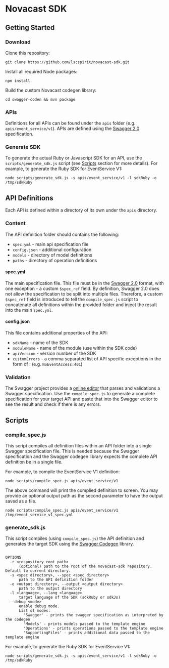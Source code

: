 # Novacast SDK

## Getting Started
### Download

Clone this repository:

    git clone https://github.com/lscspirit/novacast-sdk.git

Install all required Node packages:

    npm install

Build the custom Novacast codegen library:

    cd swagger-coden && mvn package

### APIs

Definitions for all APIs can be found under the ``apis`` folder (e.g. ``apis/event_service/v1``). APIs are defined using the [Swagger 2.0](http://swagger.io/specification/) specification.

### Generate SDK

To generate the actual Ruby or Javascript SDK for an API, use the ``scripts/generate_sdk.js`` script (see [Scripts](#scripts) section for more details). For example, to generate the Ruby SDK for EventService V1:

    node scripts/generate_sdk.js -s apis/event_service/v1 -l sdkRuby -o /tmp/sdkRuby

## API Definitions
Each API is defined within a directory of its own under the ``apis`` directory.

### Content
The API definition folder should contains the following:
- ``spec.yml`` - main api specification file
- ``config.json`` - additional configuration
- ``models`` - directory of model definitions
- ``paths`` - directory of operation definitions

#### spec.yml
The main specification file. This file must be in the [Swagger 2.0](http://swagger.io/specification/) format, with one exception - a custom ``$spec_ref`` field. By definition, Swagger 2.0 does not allow the specification to be split into multiple files. Therefore, a custom ``$spec_ref`` field is introduced to tell the ``compile_spec.js`` script to concatenate all definitions within the provided folder and inject the result into the main ``spec.yml``.

#### config.json
This file contains additional properties of the API:

- ``sdkName`` - name of the SDK
- ``moduleName`` - name of the module (use within the SDK code)
- ``apiVersion`` - version number of the SDK
- ``customErrors`` - a comma separated list of API specific exceptions in the form of <error name>:<status code> (e.g. ``NoEventAccess:401``)

### Validation

The Swagger project provides a [online editor](http://editor.swagger.io/) that parses and validations a Swagger specification. Use the ``compile_spec.js`` to generate a complete specification for your target API and paste that into the Swagger editor to see the result and check if there is any errors. 

## Scripts

### compile_spec.js
This script compiles all definition files within an API folder into a single Swagger specification file. This is needed because the Swagger specification and the Swagger codegen library expects the complete API definition be in a single file.

For example, to compile the EventService V1 definition:

    node scripts/compile_spec.js apis/event_service/v1

The above command will print the complied definition to screen. You may provide an optional output path as the second parameter to have the output saved as a file.

    node scripts/compile_spec.js apis/event_service/v1 /tmp/event_service_v1_spec.yml

### generate_sdk.js
This script compiles (using ``compile_spec.js``) the API definition and generates the target SDK using the [Swagger Codegen](https://github.com/swagger-api/swagger-codegen) library.

```

OPTIONS
  -r <respository root path>
      (optional) path to the root of the novacast-sdk repository. Default to current directory.
  -s <spec directory>, --spec <spec directory>
      path to the API definition folder
  -o <output directory>, --output <output directory>
      path to the output directory
  -l <language>, --lang <language>
      target language of the SDK (sdkRuby or sdkJs)
  --debug <mode>
      enable debug mode.
      List of modes:
        'Swagger' - prints the swagger specification as interpreted by the codegen
        'Models' - prints models passed to the template engine
        'Operations' - prints operations passed to the template engine
        'SupportingFiles' - prints additional data passed to the template engine

```
For example, to generate the Ruby SDK for EventService V1:

    node scripts/generate_sdk.js -s apis/event_service/v1 -l sdkRuby -o /tmp/sdkRuby
